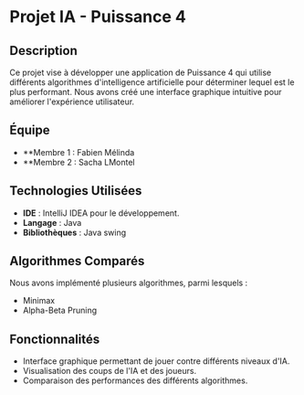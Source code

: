 # Projet IA - Puissance 4

## Description
Ce projet vise à développer une application de Puissance 4 qui utilise différents algorithmes d'intelligence artificielle pour déterminer lequel est le plus performant. Nous avons créé une interface graphique intuitive pour améliorer l'expérience utilisateur.

## Équipe
- **Membre 1 : Fabien Mélinda 
- **Membre 2 : Sacha LMontel 

## Technologies Utilisées
- **IDE** : IntelliJ IDEA pour le développement.
- **Langage** : Java 
- **Bibliothèques** : Java swing 

## Algorithmes Comparés
Nous avons implémenté plusieurs algorithmes, parmi lesquels :
- Minimax
- Alpha-Beta Pruning

## Fonctionnalités
- Interface graphique permettant de jouer contre différents niveaux d'IA.
- Visualisation des coups de l'IA et des joueurs.
- Comparaison des performances des différents algorithmes.
